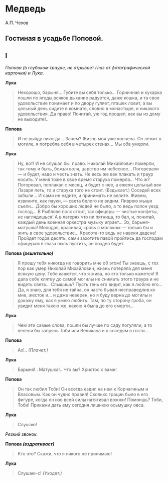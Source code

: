 # Медведь
А.П. Чехов

## Гостиная в усадьбе Поповой.
## I

*Попова (в глубоком трауре, не отрывает глаз от фотографической карточки) и Лука.*

**Лука** 
> Нехорошо, барыня... Губите вы себя только... Горничная и кухарка пошли по ягоды,всякое дыхание радуется, даже кошка,
и та свое удовольствие понимает и по двору гуляет, пташек ловит, а вы цельный день сидите в комнате, словно
в монастыре, и никакого удовольствия. Да право! Почитай, уж год прошел, как вы из дому не выходите!..

**Попова**
> И не выйду никогда... Зачем? Жизнь моя уже кончена. Он лежит в могиле, я погребла себя в четырех стенах... Мы оба умерли.

**Лука**
> Ну, вот! И не слушал бы, право. Николай Михайлович померли, так тому и быть, божья воля, царство им небесное... Погоревали — и будет, надо и честь знать. Не весь же век плакать и траур носить. У меня тоже в свое время старуха померла... Что ж? Погоревал, поплакал с месяц, и будет с нее, а ежели цельный век Лазаря петь, то и старуха того не стоит. (Вздыхает.) Соседей всех забыли... И сами не ездите, и принимать не велите. Живем, извините, как пауки, — света белого не видим. Ливрею мыши съели... Добро бы хороших людей не было, а то ведь полон уезд господ... В Рыблове полк стоит, так офицеры — чистые конфеты, не наглядишься! А в лагерях что ни пятница, то бал, и, почитай, каждый день военная оркестра музыку играет... Эх, барыня-матушка! Молодая, красивая, кровь с молоком — только бы и жить в свое удовольствие... Красота-то ведь не навеки дадена! Пройдет годов десять, сами захотите павой пройтись да господам офицерам в глаза пыль пустить, ан поздно будет.

**Попова *(решительно)***
> Я прошу тебя никогда не говорить мне об этом! Ты знаешь, с тех пор как умер Николай Михайлович, жизнь потеряла для меня всякую цену. Тебе кажется, что я жива, но это только кажется! Я дала себе клятву до самой могилы не снимать этого траура и не видеть света... Слышишь? Пусть тень его видит, как я люблю его... Да, я знаю, для тебя не тайна, он часто бывал несправедлив ко мне, жесток и... и даже неверен, но я буду верна до могилы и докажу ему, как я умею любить. Там, по ту сторону гроба, он увидит меня такою же, какою я была до его смерти...

**Лука**
> Чем эти самые слова, пошли бы лучше по саду погуляли, а то велели бы запрячь Тоби или Великана и к соседям в гости...

**Попова**
> Ах!.. *(Плачет.)*

**Лука**
> Барыня!.. Матушка!.. Что вы? Христос с вами!

**Попова**
> Он так любил Тоби! Он всегда ездил на нем к Корчагиным и Власовым. Как он чудно правил! Сколько грации было в его фигуре, когда он изо всей силы натягивал вожжи! Помнишь? Тоби, Тоби! Прикажи дать ему сегодня лишнюю осьмушку овса.

**Лука**
> Слушаю!

*Резкий звонок.*

**Попова *(вздрагивает)***
> Кто это? Скажи, что я никого не принимаю!

**Лука**
> Слушаю-с! *(Уходит.)*
